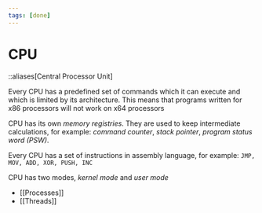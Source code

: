 ```yaml
---
tags: [done]
---
```


# CPU

::aliases[Central Processor Unit]

Every CPU has a predefined set of commands which it can execute and which is limited by its architecture. This means that programs written for x86 processors will not work on x64 processors

CPU has its own _memory registries_. They are used to keep intermediate calculations, for example: _command counter_, _stack pointer_, _program status word&nbsp;(PSW)_.

<!--
32-bit processors allow keeping up to 32x32bit of memory, 64-bit processors -- up to 64x64 bit. Both can't exceed 1 kb
-->

<!--
Процессор имеет собственные *регистры* памяти для хранения промежуточных результатов,
например, *счетчик команд*, *указатель стека*, *слово состояния программы*.
32-разрядные процессоры позволяют хранить до 32х32 бит, 64-разрядные --- до 64х64 бит.
И то, и другое не превышает 1kb
-->

Every CPU has a set of instructions in assembly language, for example: `JMP, MOV, ADD, XOR, PUSH, INC`

CPU has two modes, _kernel mode_ and _user mode_

- [[Processes]]
- [[Threads]]

<!--
- [[Multi-threading]]
- [[Multi-core]]
| ||
|-- |--|
|0.5 ns | L1 cache reference|
|5 ns | Branch mispredict|

-->
